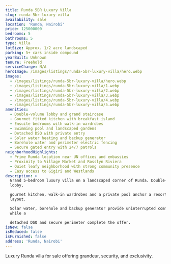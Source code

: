 ```yaml
---
title: Runda 5BR Luxury Villa
slug: runda-5br-luxury-villa
availability: sale
location: 'Runda, Nairobi'
price: 125000000
bedrooms: 5
bathrooms: 5
type: Villa
lotSize: Approx. 1/2 acre landscaped
parking: 5+ cars inside compound
yearBuilt: Unknown
tenure: Freehold
serviceCharge: N/A
heroImage: /images/listings/runda-5br-luxury-villa/hero.webp
images:
  - /images/listings/runda-5br-luxury-villa/hero.webp
  - /images/listings/runda-5br-luxury-villa/1.webp
  - /images/listings/runda-5br-luxury-villa/2.webp
  - /images/listings/runda-5br-luxury-villa/3.webp
  - /images/listings/runda-5br-luxury-villa/4.webp
  - /images/listings/runda-5br-luxury-villa/5.webp
amenities:
  - Double-volume lobby and grand staircase
  - Gourmet fitted kitchen with breakfast island
  - Ensuite bedrooms with walk-in wardrobes
  - Swimming pool and landscaped gardens
  - Detached DSQ with private entry
  - Solar water heating and backup generator
  - Borehole water and perimeter electric fencing
  - Secure gated entry with 24/7 patrols
neighborhoodHighlights:
  - Prime Runda location near UN offices and embassies
  - Proximity to Village Market and Rosslyn Riviera
  - Quiet leafy neighborhood with strong community presence
  - Easy access to Gigiri and Westlands
description: >
  Grand 5-bedroom luxury villa on a landscaped corner of Runda. Double-volume
  lobby,

  gourmet kitchen, walk-in wardrobes and a private pool anchor a resort-grade
  layout.

  Solar water, borehole and backup generator provide uninterrupted comfort,
  while a

  detached DSQ and secure perimeter complete the offer.
isNew: false
isReduced: false
isFurnished: false
address: 'Runda, Nairobi'
---
```

Luxury Runda villa for sale offering grandeur, security, and exclusivity.
